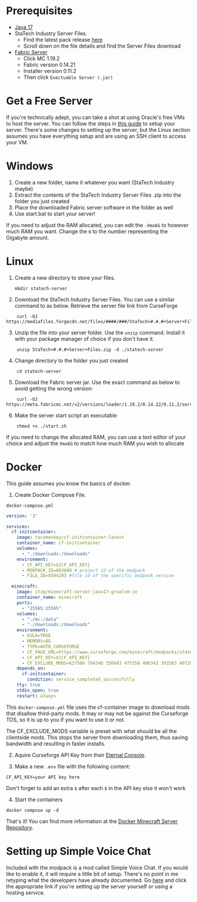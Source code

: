 # Prerequisites
* [Java 17](https://www.oracle.com/java/technologies/downloads/#java17)
* StaTech Industry Server Files. 
    * Find the latest pack release [here](https://www.curseforge.com/minecraft/modpacks/statech-industry/files)
    * Scroll down on the file details and find the Server Files download
* [Fabric Server](https://fabricmc.net/use/server/) 
    * Click MC 1.19.2 
    * Fabric version 0.14.21 
    * Installer version 0.11.2 
    * Then click `Exectuable Server (.jar)` 

# Get a Free Server

If you're technically adept, you can take a shot at using Oracle's free VMs to host the server. You can follow the steps in [this guide](https://blogs.oracle.com/developers/post/how-to-set-up-and-run-a-really-powerful-free-minecraft-server-in-the-cloud) to setup your server. There's some changes to setting up the server, but the Linux section assumes you have everything setup and are using an SSH client to access your VM.

# Windows
1. Create a new folder, name it whatever you want (StaTech Industry maybe)
2. Extract the contents of the StaTech Industry Server Files .zip into the folder you just created
3. Place the downloaded Fabric server software in the folder as well
4. Use start.bat to start your server!

If you need to adjust the RAM allocated, you can edit the `-Xmx6G` to however much RAM you want. Change the `6` to the number representing the Gigabyte amount.

# Linux
1. Create a new directory to store your files. 

    `mkdir statech-server`

2. Download the StaTech Industry Server Files. You can use a similar command to as below. Retrieve the server file link from CurseForge

```
    curl -OJ https://mediafilez.forgecdn.net/files/####/###/StaTech+#.#.#+Server+Files.zip
```

3. Unzip the file into your server folder. Use the `unzip` command. Install it with your package manager of choice if you don't have it.

```
    unzip StaTech+#.#.#+Server+Files.zip -d ./statech-server
```

4. Change directory to the folder you just created

```
    cd statech-server
```

5. Download the Fabric server jar. Use the exact command as below to avoid getting the wrong version:

```
    curl -OJ https://meta.fabricmc.net/v2/versions/loader/1.19.2/0.14.22/0.11.2/server/jar
```

6. Make the server start script an executable

```
    chmod +x ./start.sh
```

If you need to change the allocated RAM, you can use a text editor of your choice and adjust the `Xmx6G` to match how much RAM you wish to allocate

# Docker
This guide assumes you know the basics of docker.

1. Create Docker Compose File.

`docker-compose.yml`

```yaml
version: '3'

services:
  cf-initcontainer:
    image: tacomonkey/cf-initcontainer:latest
    container_name: cf-initcontainer
    volumes:
      - "./downloads:/downloads"
    environment:
      - CF_API_KEY=${CF_API_KEY}
      - MODPACK_ID=863689 # project id of the modpack
      - FILE_ID=4594293 #file id of the specific modpack version

  minecraft:
    image: itzg/minecraft-server:java17-graalvm-ce
    container_name: minecraft
    ports:
      - "25565:25565"
    volumes:
      - "./mc:/data"
      - "./downloads:/downloads"
    environment:
      - EULA=TRUE
      - MEMORY=8G
      - TYPE=AUTO_CURSEFORGE
      - CF_PAGE_URL=https://www.curseforge.com/minecraft/modpacks/statech-industry
      - CF_API_KEY=${CF_API_KEY}
      - CF_EXCLUDE_MODS=627566 704346 356643 475358 406343 393563 407206 398502 619718 365727 337243 547694 401978 541329 566140 417510 280294 313219 365615 629373 271492 459496 495267 455508 679177 325492 356461 308702 365521 363104 511319 385463 447673 394468 282313 521126 521594 547358
    depends_on:
      cf-initcontainer:
        condition: service_completed_successfully
    tty: true
    stdin_open: true
    restart: always
```

This `docker-compose.yml` file uses the cf-container image to download mods that disallow third-party mods. It may or may not be against the Curseforge TOS, so it is up to you if you want to use it or not.

The CF_EXCLUDE_MODS variable is preset with what should be all the clientside mods. This stops the server from downloading them, thus saving bandwidth and resulting in faster installs.

2. Aquire Curseforge API Key from their [Eternal Console](https://console.curseforge.com/#/api-keys).

3. Make a new `.env` file with the following content:
```
CF_API_KEY=your API key here
```

Don't forget to add an extra `$` after each `$` in the API key else it won't work

4. Start the containers

```shell
docker compose up -d
```

That's it! You can find more information at the [Docker Minecraft Server Repository](https://github.com/itzg/docker-minecraft-server).

# Setting up Simple Voice Chat
Included with the modpack is a mod called Simple Voice Chat. If you would like to enable it, it will require a little bit of setup. There's no point in me retyping what the developers have already documented. Go [here](https://modrepo.de/minecraft/voicechat/wiki/server_setup) and click the appropriate link if you're setting up the server yourself or using a hosting service.